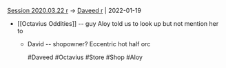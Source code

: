---
---

[Session 2020.03.22 r](../sessions/notes_matteo_brianedit/Session%202020.03.22%20r.md) -> [Daveed r](TheWik-main/people/Daveed%20r.md) | 2022-01-19
-   [[Octavius Oddities]] -- guy Aloy told us to look up but not mention her to
    
    -   David -- shopowner? Eccentric hot half orc
    	
    	#Daveed #Octavius #Store #Shop #Aloy 